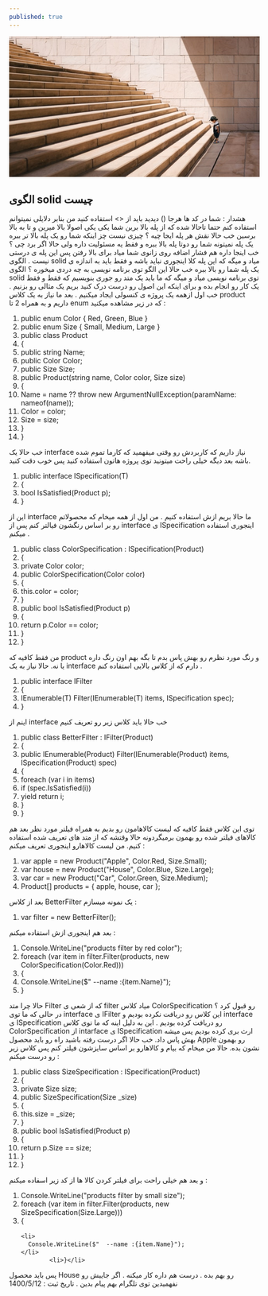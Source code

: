 ```yaml
---
published: true
---
```

![SOLID-design-pattern](/image/jukan-tateisi-bJhT_8nbUA0-unsplash.jpg)
## الگوی solid چیست
هشدار : شما در کد ها هرجا () دیدید باید از <> استفاده کنید من بنابر دلایلی نمیتوانم استفاده کنم
حتما تاحالا شده که از پله بالا برین شما یکی یکی اصولا بالا میرین و تا به بالا برسین خب حالا نقش هر پله ایجا چیه ؟ چیزی نیست چز اینکه شما رو یک پله بالا تر ببره یک پله نمیتونه شما رو دوتا پله بالا ببره و فقط یه مسئولیت داره ولی حالا اگر برد چی ؟ خب اینجا داره هم فشار اضافه روی زانوی شما میاد برای بالا رفتن پس این پله ی درستی نیست . الگوی solid میاد و میگه که این پله کلا اینجوری نباید باشه و فقط باید به اندازه ی یک پله شما رو بالا ببره خب حالا این الگو توی برنامه نویسی به چه دردی میخوره ؟ الگوی solid توی برنامه نویسی میاد و میگه که ما باید یک متد رو جوری بنویسیم که فقط و فقط یک کار رو انجام بده و برای اینکه این اصول رو درست درک کنید بریم یک مثالی رو بزنیم .
خب اول ازهمه یک پروژه ی کنسولی ایجاد میکنیم . بعد ما نیاز به یک کلاس product داریم و به همراه 2 تا enum که در زیر مشاهده میکنید :

   <ol>
        <li> public enum Color { Red, Green, Blue } </li>
        <li>     public enum Size { Small, Medium, Large } </li>
        <li>     public class Product </li>
        <li>     { </li>
        <li>         public string Name; </li>
        <li>         public Color Color; </li>
        <li>         public Size Size; </li>
        <li>         public Product(string name, Color color, Size size) </li>
        <li>         { </li>
        <li>             Name = name ?? throw new ArgumentNullException(paramName: nameof(name)); </li>
        <li>             Color = color; </li>
        <li>             Size = size; </li>
        <li>         } </li>
        <li>     } </li>
    </ol>
خب حالا یک interface نیاز داریم که کاربردش رو وقتی میفهمید که کارما تموم شده باشه بعد دیگه خیلی راحت میتونید توی پروژه هاتون استفاده کنید پس خوب دقت کنید.
<ol>
            <li> public interface ISpecification(T) </li>
            <li> { </li>
            <li>     bool IsSatisfied(Product p); </li>
            <li> } </li>
</ol>
این از interface ما حالا بریم ازش استفاده کنیم . من اول از همه میخام که محصولاتم رو بر اساس رنگشون فیالتر کنم پس از interface ی ISpecification اینجوری استفاده میکنم .
<ol>
            <li>public class ColorSpecification : ISpecification(Product) </li>
            <li>{ </li>
            <li>    private Color color; </li>
            <li>    public ColorSpecification(Color color) </li>
            <li>    { </li>
            <li>        this.color = color; </li>
            <li>    } </li>
            <li>    public bool IsSatisfied(Product p) </li>
            <li>    { </li>
            <li>        return p.Color == color; </li>
            <li>    } </li>
            <li>} </li>
    </ol>
من فقط کافیه که product و رنگ مورد نظرم رو بهش پاس بدم تا بگه بهم اون رنگ داره یا نه. حالا نیاز به یک interface دارم که از کلاس بالایی استفاده کنم .
<ol>
        <li>public interface IFilter</li>
        <li>{ </li>
        <li> IEnumerable(T) Filter(IEnumerable(T) items, ISpecification
         spec); </li>
        <li>} </li>
</ol>
  اینم از interface خب حالا باید کلاس زیر رو تعریف کنیم 
<ol>
    <li>public class BetterFilter : IFilter(Product) </li>
    <li>    {</li>
    <li>        public IEnumerable(Product) Filter(IEnumerable(Product) items, ISpecification(Product) spec)</li>
    <li>        {</li>
    <li>            foreach (var i in items)</li>
    <li>                if (spec.IsSatisfied(i))</li>
    <li>                    yield return i;</li>
    <li>        }</li>
    <li>    }</li>
</ol>
توی این کلاس فقط کافیه که لیست کالاهامون رو بدیم به همراه فیلتر مورد نظر بعد هم کالاهای فیلتر شده رو بهمون برمیگردونه حالا وقتشه که از متد های تعریف شده استفاده کنیم. من لیست کالاهارو اینجوری تعریف میکنم : 
   <ol>
    <li>var apple = new Product("Apple", Color.Red, Size.Small);</li>
    <li>var house = new Product("House", Color.Blue, Size.Large);</li>
    <li>var car = new Product("Car", Color.Green, Size.Medium);</li>
    <li>Product[] products = { apple, house, car };</li>
   </ol>
بعد از کلاس BetterFilter یک نمونه میسازم : 
<ol>
	<li>var filter = new BetterFilter();</li>
</ol>
بعد هم اینجوری ازش استفاده میکنم : 
 <ol>
        <li>Console.WriteLine("products filter by red color");</li>
        <li>foreach (var item in filter.Filter(products, new ColorSpecification(Color.Red)))</li>
        <li>{</li>
        <li> Console.WriteLine($" --name :{item.Name}");</li>
        <li>}</li>
    </ol>

  حالا چرا متد Filter که از شعی ی filter میاد کلاس ColorSpecification رو قبول کرد ؟ در حالی که ما توی interface ی IFilter این کلاس رو دریافت نکرده بودیم و interface ی ISpecification رو دریافت کرده بودیم . این به دلیل اینه که ما توی کلاس ColorSpecification از intarface ی ISpecification ارث بری کرده بودیم پس میشه بهش پاس داد.
خب حالا اگر درست رفته باشید راه رو باید محصول Apple رو بهمون نشون بده.
حالا من میخام که بیام و کالاهارو بر اساس سایزشون فیلتر کنم پس کلاس زیر رو درست میکنم :
<ol>
  <li>public class SizeSpecification : ISpecification(Product) </li>   
    <li>{</li>
  <li> private Size size;</li>
 <li>public SizeSpecification(Size _size)</li>    
  <li>{</li>
  	<li>this.size = _size;</li>
  <li>}</li>
  <li>public bool IsSatisfied(Product p)</li>     
   <li>{</li>
   		<li>return p.Size == size;</li>         
   <li>}</li>
<li>}</li>
  </ol>
و بعد هم خیلی راحت برای فیلتر کردن کالا ها از کد زیر اسفاده میکنم : 
  <ol>
    <li>Console.WriteLine("products filter by small size");</li>
    <li>foreach (var item in filter.Filter(products, new SizeSpecification(Size.Large)))</li>
    <li>{</li>     
    
    <li>
      Console.WriteLine($"  --name :{item.Name}");
    </li> 
            <li>}</li>
  </ol>
پس باید محصول House رو بهم بده . درست هم داره کار میکنه . اگر جاییش رو نفهمیدین توی تلگرام بهم پیام بدین . 
تاریخ ثبت : 1400/5/12
